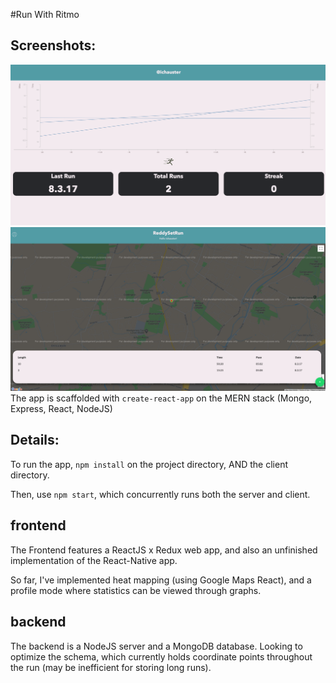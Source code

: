 #Run With Ritmo

## Screenshots:

![Overview](./Screenshots/overview)
![Profile](./Screenshots/main)
The app is scaffolded with `create-react-app` on the MERN stack (Mongo, Express, React, NodeJS)

## Details:

To run the app, `npm install` on the project directory, AND the client directory.

Then, use `npm start`, which concurrently runs both the server and client.

## frontend
The Frontend features a ReactJS x Redux web app, and also an unfinished implementation of the React-Native app. 

So far, I've implemented heat mapping (using Google Maps React), and a profile mode where statistics can be viewed through graphs.

## backend
The backend is a NodeJS server and a MongoDB database. Looking to optimize the schema, which currently holds coordinate points throughout the run (may be inefficient for storing long runs).
